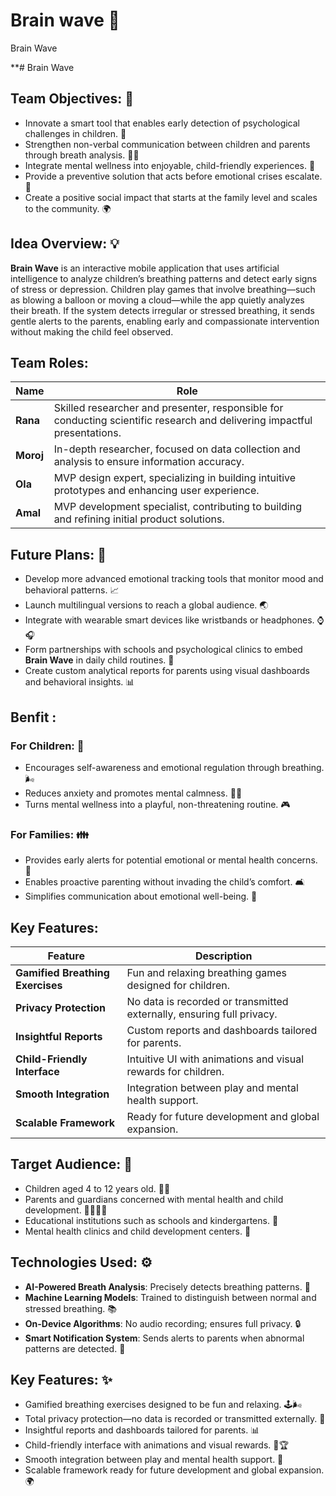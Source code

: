 # Brain wave 🧠
Brain Wave

**# Brain Wave

## Team Objectives: 🎯
- Innovate a smart tool that enables early detection of psychological challenges in children. 🤖
- Strengthen non-verbal communication between children and parents through breath analysis. 👶💬
- Integrate mental wellness into enjoyable, child-friendly experiences. 🌈
- Provide a preventive solution that acts before emotional crises escalate. 🚨
- Create a positive social impact that starts at the family level and scales to the community. 🌍

## Idea Overview: 💡
**Brain Wave** is an interactive mobile application that uses artificial intelligence to analyze children’s breathing patterns and detect early signs of stress or depression. Children play games that involve breathing—such as blowing a balloon or moving a cloud—while the app quietly analyzes their breath. If the system detects irregular or stressed breathing, it sends gentle alerts to the parents, enabling early and compassionate intervention without making the child feel observed.
## Team Roles:

| **Name**  | **Role**                                                           |
|-----------|--------------------------------------------------------------------|
| **Rana**  | Skilled researcher and presenter, responsible for conducting scientific research and delivering impactful presentations. |
| **Moroj** | In-depth researcher, focused on data collection and analysis to ensure information accuracy. |
| **Ola**   | MVP design expert, specializing in building intuitive prototypes and enhancing user experience. |
| **Amal**  | MVP development specialist, contributing to building and refining initial product solutions. |

## Future Plans: 🔮
- Develop more advanced emotional tracking tools that monitor mood and behavioral patterns. 📈
- Launch multilingual versions to reach a global audience. 🌏
- Integrate with wearable smart devices like wristbands or headphones. ⌚🎧
- Form partnerships with schools and psychological clinics to embed **Brain Wave** in daily child routines. 🏫
- Create custom analytical reports for parents using visual dashboards and behavioral insights. 📊

## Benfit : 
### For Children: 👶
- Encourages self-awareness and emotional regulation through breathing. 🌬️
- Reduces anxiety and promotes mental calmness. 🧘‍♂️
- Turns mental wellness into a playful, non-threatening routine. 🎮

### For Families: 👪
- Provides early alerts for potential emotional or mental health concerns. 🚨
- Enables proactive parenting without invading the child’s comfort. 🛋️
- Simplifies communication about emotional well-being. 💬
## Key Features:

| **Feature**                         | **Description**                                                       |
|-------------------------------------|-----------------------------------------------------------------------|
| **Gamified Breathing Exercises**    | Fun and relaxing breathing games designed for children.               |
| **Privacy Protection**              | No data is recorded or transmitted externally, ensuring full privacy. |
| **Insightful Reports**              | Custom reports and dashboards tailored for parents.                   |
| **Child-Friendly Interface**        | Intuitive UI with animations and visual rewards for children.         |
| **Smooth Integration**              | Integration between play and mental health support.                   |
| **Scalable Framework**              | Ready for future development and global expansion.                    |
## Target Audience: 🎯
- Children aged 4 to 12 years old. 👧👦
- Parents and guardians concerned with mental health and child development. 🧑‍👩‍👧‍👦
- Educational institutions such as schools and kindergartens. 🏫
- Mental health clinics and child development centers. 🏥

## Technologies Used: ⚙️
- **AI-Powered Breath Analysis**: Precisely detects breathing patterns. 🤖
- **Machine Learning Models**: Trained to distinguish between normal and stressed breathing. 📚
- **On-Device Algorithms**: No audio recording; ensures full privacy. 🔒
- **Smart Notification System**: Sends alerts to parents when abnormal patterns are detected. 📲

## Key Features: ✨
- Gamified breathing exercises designed to be fun and relaxing. 🕹️🌬️
- Total privacy protection—no data is recorded or transmitted externally. 🔐
- Insightful reports and dashboards tailored for parents. 📊
- Child-friendly interface with animations and visual rewards. 🎨🏆
- Smooth integration between play and mental health support. 🤝
- Scalable framework ready for future development and global expansion. 🌍

